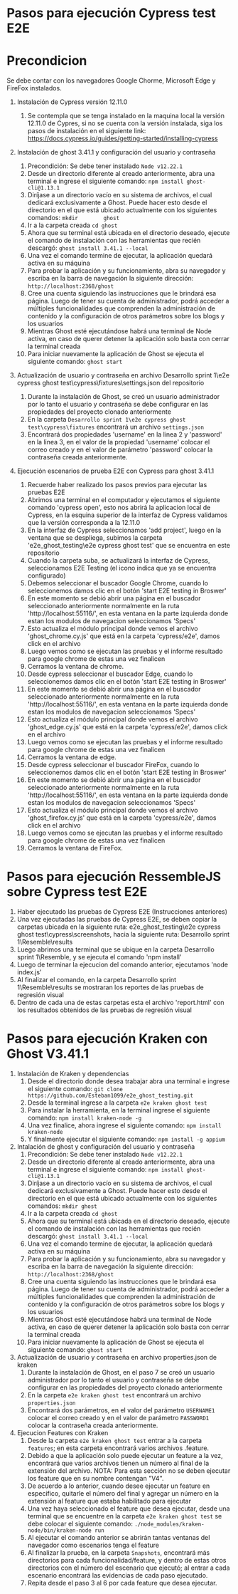# Pasos para ejecución Cypress test E2E

# Precondicion 
Se debe contar con los navegadores Google Chorme, Microsoft Edge y FireFox instalados.

1. Instalación de Cypress versión 12.11.0
    1. Se contempla que se tenga instalado en la maquina local la versión 12.11.0 de Cypres, si no se cuenta con la versión instalada, siga los pasos de instalación en el siguiente link: https://docs.cypress.io/guides/getting-started/installing-cypress
    
2. Instalación de ghost 3.41.1 y configuración del usuario y contraseña
    1. Precondición: Se debe tener instalado `Node v12.22.1`
    2. Desde un directorio diferente al creado anteriormente, abra una terminal e ingrese el siguiente comando: `npm install ghost-cli@1.13.1`
    3. Diríjase a un directorio vacío en su sistema de archivos, el cual dedicará exclusivamente a Ghost. Puede hacer esto desde el directorio en el que está ubicado actualmente con los siguientes comandos: `mkdir        ghost`
    4. Ir a la carpeta creada `cd ghost`
    5. Ahora que su terminal está ubicada en el directorio deseado, ejecute el comando de instalación con las herramientas que recién descargó: `ghost install 3.41.1 --local`
    6. Una vez el comando termine de ejecutar, la aplicación quedará activa en su máquina
    7. Para probar la aplicación y su funcionamiento, abra su navegador y escriba en la barra de navegación la siguiente dirección: `http://localhost:2368/ghost`
    8. Cree una cuenta siguiendo las instrucciones que le brindará esa página. Luego de tener su cuenta de administrador, podrá acceder a múltiples funcionalidades que comprenden la administración de contenido y          la configuración de otros parámetros sobre los blogs y los usuarios
    9. Mientras Ghost esté ejecutándose habrá una terminal de Node activa, en caso de querer detener la aplicación solo basta con cerrar la terminal creada
    10. Para iniciar nuevamente la aplicación de Ghost se ejecuta el siguiente comando: `ghost start`
   
2. Actualización de usuario y contraseña en archivo Desarrollo sprint 1\e2e cypress ghost test\cypress\fixtures\settings.json del repositorio
    1. Durante la instalación de Ghost, se creó un usuario administrador por lo tanto el usuario y contraseña se debe configurar en las propiedades del proyecto clonado anteriormente
    2. En la carpeta `Desarrollo sprint 1\e2e cypress ghost test\cypress\fixtures` encontrará un archivo `settings.json`
    3. Encontrará dos propiedades 'username' en la linea 2 y 'password' en la linea 3, en el valor de la propiedad 'username' colocar el correo creado y en el valor de parámetro 'password' colocar la contraseña          creada anteriormente.
      
3. Ejecución escenarios de prueba E2E con Cypress para ghost 3.41.1
    1. Recuerde haber realizado los pasos previos para ejecutar las pruebas E2E
    2. Abrimos una terminal en el computador y ejecutamos el siguiente comando 'cypress open', esto nos abrirá la aplicacion local de Cypress, en la esquina superior de la interfaz de Cypress validamos                    que la versión corresponda a la 12.11.0
    3. En la interfaz de Cypress seleccionamos 'add project', luego en la ventana que se despliega, subimos la carpeta 'e2e_ghost_testing\e2e cypress ghost test' que se encuentra en este repositorio
    4. Cuando la carpeta suba, se actualizará la interfaz de Cypress, seleccionamos E2E Testing (el icono indica que ya se encuentra configurado)
    5. Debemos seleccionar el buscador Google Chrome, cuando lo seleccionemos damos clic en el botón 'start E2E testing in Broswer'
    6. En este momento se debió abrir una página en el buscador seleccionado anteriormente normalmente en la ruta 'http://localhost:55116/', en esta ventana en la parte izquierda donde estan los modulos de                navegacion seleccionamos 'Specs'
    7. Esto actualiza el módulo principal donde vemos el archivo 'ghost_chrome.cy.js' que está en la carpeta 'cypress/e2e', damos click en el archivo
    8. Luego vemos como se ejecutan las pruebas y el informe resultado para google chrome de estas una vez finalicen
    9. Cerramos la ventana de chrome.
    10. Desde cypress seleccionar el buscador Edge, cuando lo seleccionemos damos clic en el botón 'start E2E testing in Broswer'
    11. En este momento se debió abrir una página en el buscador seleccionado anteriormente normalmente en la ruta 'http://localhost:55116/', en esta ventana en la parte izquierda donde estan los modulos de                navegacion seleccionamos 'Specs'
    12. Esto actualiza el módulo principal donde vemos el archivo 'ghost_edge.cy.js' que está en la carpeta 'cypress/e2e', damos click en el archivo
    13. Luego vemos como se ejecutan las pruebas y el informe resultado para google chrome de estas una vez finalicen
    14. Cerramos la ventana de edge.
    15. Desde cypress seleccionar el buscador FireFox, cuando lo seleccionemos damos clic en el botón 'start E2E testing in Broswer'
    16. En este momento se debió abrir una página en el buscador seleccionado anteriormente normalmente en la ruta 'http://localhost:55116/', en esta ventana en la parte izquierda donde estan los modulos de                navegacion seleccionamos 'Specs'
    17. Esto actualiza el módulo principal donde vemos el archivo 'ghost_firefox.cy.js' que está en la carpeta 'cypress/e2e', damos click en el archivo
    18. Luego vemos como se ejecutan las pruebas y el informe resultado para google chrome de estas una vez finalicen
    19. Cerramos la ventana de FireFox.

# Pasos para ejecución RessembleJS sobre Cypress test E2E

1. Haber ejecutado las pruebas de Cypress E2E (Instrucciones anteriores)
2. Una vez ejecutadas las pruebas de Cypress E2E, se deben copiar la carpetas ubicada en la siguiente ruta: e2e_ghost_testing\e2e cypress ghost test\cypress\screenshots, hacia la siguiente 
   ruta: Desarrollo sprint 1\Resemble\results   
4. Luego abrimos una terminal que se ubique en la carpeta Desarrollo sprint 1\Resemble, y se ejecuta el comando 'npm install'
5. Luego de terminar la ejecucion del comando anterior, ejecutamos 'node index.js'
6. Al finalizar el comando, en la carpeta Desarrollo sprint 1\Resemble\results se mostraran los reportes de las pruebas de regresión visual  
7. Dentro de cada una de estas carpetas esta el archivo 'report.html' con los resultados obtenidos de las pruebas de regresión visual

# Pasos para ejecución Kraken con Ghost V3.41.1
1. Instalación de Kraken y dependencias
    1. Desde el directorio donde desea trabajar abra una terminal e ingrese el siguiente comando: `git clone https://github.com/Esteban1099/e2e_ghost_testing.git`
    2. Desde la terminal ingrese a la carpeta `e2e kraken ghost test` 
    3. Para instalar la herramienta, en la terminal ingrese el siguiente comando: `npm install kraken-node -g`
    4. Una vez finalice, ahora ingrese el siguiente comando: `npm install kraken-node`
    5. Y finalmente ejecutar el siguiente comando: `npm install -g appium`
2. Intalación de ghost y configuración del usuario y contraseña
    1. Precondición: Se debe tener instalado `Node v12.22.1`
    2. Desde un directorio diferente al creado anteriormente, abra una terminal e ingrese el siguiente comando: `npm install ghost-cli@1.13.1`
    3. Diríjase a un directorio vacío en su sistema de archivos, el cual dedicará exclusivamente a Ghost. Puede hacer esto desde el directorio en el que está ubicado actualmente con los siguientes comandos: `mkdir ghost`
    4. Ir a la carpeta creada `cd ghost`
    5. Ahora que su terminal está ubicada en el directorio deseado, ejecute el comando de instalación con las herramientas que recién descargó: `ghost install 3.41.1 --local`
    6. Una vez el comando termine de ejecutar, la aplicación quedará activa en su máquina
    7. Para probar la aplicación y su funcionamiento, abra su navegador y escriba en la barra de navegación la siguiente dirección: `http://localhost:2368/ghost`
    8. Cree una cuenta siguiendo las instrucciones que le brindará esa página. Luego de tener su cuenta de administrador, podrá acceder a múltiples funcionalidades que comprenden la administración de contenido y la configuración de otros parámetros sobre los blogs y los usuarios
    9. Mientras Ghost esté ejecutándose habrá una terminal de Node activa, en caso de querer detener la aplicación solo basta con cerrar la terminal creada
    10. Para iniciar nuevamente la aplicación de Ghost se ejecuta el siguiente comando: `ghost start`
3. Actualización de usuario y contraseña en archivo properties.json de kraken
    1. Durante la instalación de Ghost, en el paso 7 se creó un usuario administrador por lo tanto el usuario y contraseña se debe configurar en las propiedades del proyecto clonado anteriormente
    2. En la carpeta `e2e kraken ghost test` encontrará un archivo `properties.json`
    3. Encontrará dos parámetros, en el valor del parámetro `USERNAME1` colocar el correo creado y en el valor de parámetro `PASSWORD1` colocar la contraseña creada anteriormente.
4. Ejecucion Features con Kraken
    1. Desde la carpeta `e2e kraken ghost test` entrar a la carpeta `features`; en esta carpeta encontrará varios archivos .feature.
    2. Debido a que la aplicación solo puede ejecutar un feature a la vez, encontrará que varios archivos tienen un número al final de la extensión del archivo. NOTA: Para esta sección no se deben ejecutar los feature que en su nombre contengan "V4".
    3. De acuerdo a lo anterior, cuando desee ejecutar un feature en especifico, quitarle el número del final y agregar un número en la extensión al feature que estaba habilitado para ejecutar
    4. Una vez haya seleccionado el feature que desea ejecutar, desde una terminal que se encuentre en la carpeta `e2e kraken ghost test` se debe colocar el siguiente comando: `./node_modules/kraken-node/bin/kraken-node run`
    5. Al ejecutar el comando anterior se abrirán tantas ventanas del navegador como escenarios tenga el feature
    6. Al finalizar la prueba, en la carpeta `Snapshots`, encontrará más directorios para cada funcionalidad/feature, y dentro de estas otros directorios con el número del escenario que ejecutó; al entrar a cada escenario encontrará las evidencias de cada paso ejecutado.
    7. Repita desde el paso 3 al 6 por cada feature que desea ejecutar.
